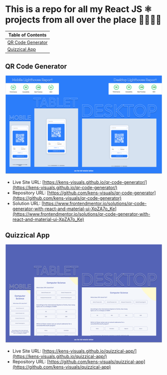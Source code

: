 # This is a repo for all my React JS ⚛ projects from all over the place 👨🏻‍💻👾

| Table of Contents                       |
| --------------------------------------- |
| [QR Code Generator](#qr-code-generator) |
| [Quizzical App](#quizzical-app)         |

## QR Code Generator

![screenshot](./screenshots/qr-code-generator-screenshot.png)

- Live Site URL: [https://kens-visuals.github.io/qr-code-generator/](https://kens-visuals.github.io/qr-code-generator/)
- Repository URL: [https://github.com/kens-visuals/qr-code-generator](https://github.com/kens-visuals/qr-code-generator)
- Solution URL: [https://www.frontendmentor.io/solutions/qr-code-generator-with-react-and-material-ui-XpZA7o_Ke](https://www.frontendmentor.io/solutions/qr-code-generator-with-react-and-material-ui-XpZA7o_Ke)

## Quizzical App

![screenshot](./screenshots/quizzical-app-screenshot.png)

- Live Site URL: [https://kens-visuals.github.io/quizzical-app/](https://kens-visuals.github.io/quizzical-app/)
- Repository URL: [https://github.com/kens-visuals/quizzical-app](https://github.com/kens-visuals/quizzical-app)
